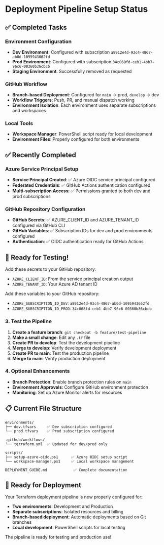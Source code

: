# Deployment Pipeline Setup Status

## ✅ Completed Tasks

### Environment Configuration
- **Dev Environment**: Configured with subscription `a8912e4d-93c4-4867-ab0d-1095943662fd`
- **Prod Environment**: Configured with subscription `34c068fd-ceb1-4bb7-96c6-00360b36cbcb`
- **Staging Environment**: Successfully removed as requested

### GitHub Workflow
- **Branch-based Deployment**: Configured for `main` → prod, `develop` → dev
- **Workflow Triggers**: Push, PR, and manual dispatch working
- **Environment Isolation**: Each environment uses separate subscriptions and workspaces

### Local Tools
- **Workspace Manager**: PowerShell script ready for local development
- **Environment Files**: Properly configured for both environments

## ✅ Recently Completed

### Azure Service Principal Setup
- **Service Principal Created**: ✅ Azure OIDC service principal configured
- **Federated Credentials**: ✅ GitHub Actions authentication configured
- **Multi-subscription Access**: ✅ Permissions granted to both dev and prod subscriptions

### GitHub Repository Configuration
- **GitHub Secrets**: ✅ AZURE_CLIENT_ID and AZURE_TENANT_ID configured via GitHub CLI
- **GitHub Variables**: ✅ Subscription IDs for dev and prod environments configured
- **Authentication**: ✅ OIDC authentication ready for GitHub Actions

## 🚀 Ready for Testing!
Add these secrets to your GitHub repository:
- `AZURE_CLIENT_ID`: From the service principal creation output
- `AZURE_TENANT_ID`: Your Azure AD tenant ID

Add these variables to your GitHub repository:
- `AZURE_SUBSCRIPTION_ID_DEV`: `a8912e4d-93c4-4867-ab0d-1095943662fd`
- `AZURE_SUBSCRIPTION_ID_PROD`: `34c068fd-ceb1-4bb7-96c6-00360b36cbcb`

### 3. Test the Pipeline
1. **Create a feature branch**: `git checkout -b feature/test-pipeline`
2. **Make a small change**: Edit any `.tf` file
3. **Create PR to develop**: Test the development pipeline
4. **Merge to develop**: Verify development deployment
5. **Create PR to main**: Test the production pipeline
6. **Merge to main**: Verify production deployment

### 4. Optional Enhancements
- **Branch Protection**: Enable branch protection rules on `main`
- **Environment Approvals**: Configure GitHub environment protection
- **Monitoring**: Set up Azure Monitor alerts for resources

## 📋 Current File Structure

```
environments/
├── dev.tfvars     ✅ Dev subscription configured
└── prod.tfvars    ✅ Prod subscription configured

.github/workflows/
└── terraform.yml  ✅ Updated for dev/prod only

scripts/
├── setup-azure-oidc.ps1      ✅ Azure OIDC setup script
└── workspace-manager.ps1     ✅ Local workspace management

DEPLOYMENT_GUIDE.md            ✅ Complete documentation
```

## 🎯 Ready for Deployment

Your Terraform deployment pipeline is now properly configured for:
- **Two environments**: Development and Production
- **Separate subscriptions**: Isolated resources and billing
- **Branch-based deployment**: Automatic deployments based on Git branches
- **Local development**: PowerShell scripts for local testing

The pipeline is ready for testing and production use!
</content>
</invoke>
